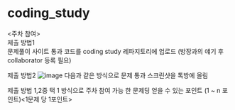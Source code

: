 # coding_study

<주차 참여> <br>
제출 방법1 <br>
 문제풀이 사이트 통과 코드를 coding study 레파지토리에 업로드
 (방장과의 얘기 후 collaborator 등록 필요)

제출 방법2
 ![image](https://github.com/Profrog/coding_study/assets/26535065/c5a6b55a-19f8-4f37-a8d2-e412e6a96f48)
 다음과 같은 방식으로 문제 통과 스크린샷을 톡방에 올림

제출 방법 1,2중 택 1 방식으로 주차 참여 가능
한 문제딩 얻을 수 있는 포인트 (1 ~ n 포인트)<1문제 당 1포인트> 

